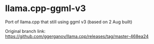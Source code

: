 # llama.cpp-ggml-v3
Port of llama.cpp that still using ggml v3 (based on 2 Aug built)

Original branch link: https://github.com/ggerganov/llama.cpp/releases/tag/master-468ea24
